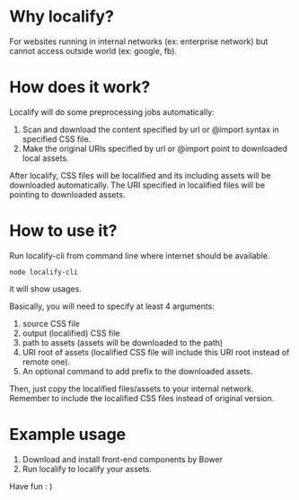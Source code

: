 # Why localify?

For websites running in internal networks (ex: enterprise network) but cannot access outside world (ex: google, fb).

# How does it work?

Localify will do some preprocessing jobs automatically:

1. Scan and download the content specified by url or @import syntax in specified CSS file.
2. Make the original URIs specified by url or @import point to downloaded local assets.

After localify, CSS files will be localified and its including assets will be downloaded automatically.
The URI specified in localified files will be pointing to downloaded assets.

# How to use it?

Run localify-cli from command line where internet should be available.

    node localify-cli 
    
it will show usages.

Basically, you will need to specify at least 4 arguments:

1. source CSS file 
2. output (localified) CSS file
3. path to assets (assets will be downloaded to the path)
4. URI root of assets (localified CSS file will include this URI root instead of remote one).
5. An optional command to add prefix to the downloaded assets.

Then, just copy the localified files/assets to your internal network.
Remember to include the localified CSS files instead of original version.


# Example usage

1. Download and install front-end components by Bower
2. Run localify to localify your assets.

Have fun : )
